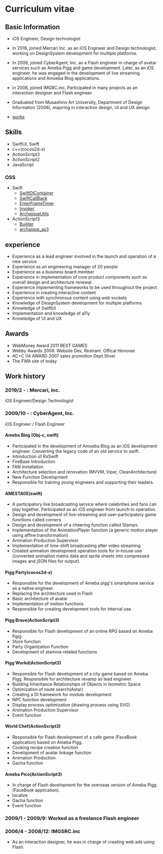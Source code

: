 # Curriculum vitae

## Basic Information
- iOS Engineer, Design technologist

- In 2019, joined Mercari Inc. as an iOS Engineer and Design technologist, working on DesignSystem development for multiple platforms.

- In 2009, joined CyberAgent, Inc. as a Flash engineer in charge of avatar services such as Ameba Pigg and game development. Later, as an iOS engineer, he was engaged in the development of live streaming applications and Amoeba Blog applications.

- in 2006, joined IMGRC.inc, Participated in many projects as an interaction designer and Flash engineer

- Graduated from Musashino Art University, Department of Design Information (2006), majoring in interaction design, UI and UX design.

-  [works](https://slides.com/shiuchi/deck-1)

## Skills
- SwiftUI, Swift
- c++(cocos2d-x)
- ActionScript3
- ActionScript2
- JavaScript

### OSS
- Swift
  - [SwiftDIContainer](https://github.com/shiuchi/SwiftDIContainer)
  - [SwiftCallBack](https://github.com/shiuchi/SwiftCallBack)
  - [EnterFrameTimer](https://github.com/shiuchi/EnterFrameTimer)
  - [Invoker](https://github.com/shiuchi/Invoker)
  - [ArchaiqueUtils](https://github.com/shiuchi/ArchaiqueUtils)
- ActionScript3
  - [Builder](https://github.com/shiuchi/Builder)
  - [archaique_as3](https://github.com/shiuchi/archaique_as3)

## experience
  - Experience as a lead engineer involved in the launch and operation of a new service
  - Experience as an engineering manager of 20 people
  - Experience as a business board member
  - Experience in implementation of core product components such as overall design and architecture renewal
  - Experience implementing frameworks to be used throughout the project
  - Experience in creating interactive content
  - Experience with synchronous content using web sockets
  - Knowledge of DesignSystem development for multiple platforms
  - Knowledge of SwiftUI
  - Implementation and knowledge of a11y
  - Knowledge of UI and UX
## Awards
  - WebMoney Award 2011 BEST GAMES
  - Webby Awards 2009. Website Dev, Restrant. Offical Honoree
  - AC+C 04 AWARD 2007 sales promotion Dept.Sliver
  - The FWA site of today

## Work history

### 2019/2 - : Mercari, inc.

iOS Engineer/Design Technologist

### 2009/10 - : CyberAgent, Inc.

iOS Engineer / Flash Engineer

#### Ameba Blog (Obj-c, swift)
- Participated in the development of Amoeba Blog as an iOS development engineer. Converting the legacy code of an old service to swift.
- Introduction of RxSwift
- FireBase Introduction
- FAN installation
- Architecture selection and renovation (MVVM, Viper, CleanArchitecture)
- New Function Development
- Responsible for training young engineers and supporting their leaders.

#### AMESTAGE(swift)

- A participatory live broadcasting service where celebrities and fans can play together. Participated as an iOS engineer from launch to operation.
- Design and development of live-streaming and user-participatory game functions called corners
- Design and development of a cheering function called Stamps.
- Implementation of the AnimationPlayer function (a generic motion player using affine transformation)
- Animation Production Supervisor
- Implementation of time-shift broadcasting after video streaming
- Created animation development operation tools for in-house use (converted animation matrix data and sprite sheets into compressed images and jSON files for output).

#### Pigg Party(cocos2d-x)

- Responsible for the development of Ameba pigg's smartphone service as a native engineer.
- Replacing the architecture used in Flash
- Basic architecture of avatar
- Implementation of motion functions
- Responsible for creating development tools for internal use.

#### Pigg Brave(ActionScript3)
- Responsible for Flash development of an online RPG based on Ameba Pgig.
- Store function
- Party Organization Function
- Development of stamina-related functions

#### Pigg Workd(ActionScript3)
- Responsible for Flash development of a city game based on Ameba Pigg. Responsible for architecture revamp as lead engineer.
- Building Inheritance Relationships of Objects in Isometric Space
- Optimization of route search(Astar)
- Creating a DI framework for module development
- NPC function development
- Display process optimization (drawing process using SVG)
- Animation Production Supervisor
- Event function


#### World Chef(ActionScript3)
- Responsible for Flash development of a cafe game (FaceBook application) based on Ameba Pigg.
- Cooking recipe creation function
- Development of avatar linkage function
- Animation Production
- Gacha function

#### Ameba Pico(ActionScript3)
- In charge of Flash development for the overseas version of Ameba Pigg (FaceBook application).
- localize
- Gacha function
- Event function

### 2009/1 - 2009/9: Worked as a freelance Flash engineer

### 2006/4 - 2008/12: IMGSRC.inc
- As an interaction designer, he was in charge of creating web ads using Flash.
